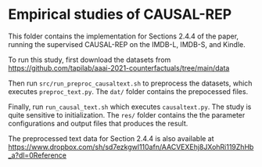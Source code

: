 # Empirical studies of CAUSAL-REP

This folder contains the implementation for Sections 2.4.4 of the
paper, running the supervised CAUSAL-REP on the IMDB-L, IMDB-S, and
Kindle.

To run this study, first download the datasets from
https://github.com/tapilab/aaai-2021-counterfactuals/tree/main/data

Then run `src/run_preproc_causaltext.sh` to preprocess the datasets,
which executes `preproc_text.py`. The `dat/` folder contains the
prepocessed files.

Finally, run `run_causal_text.sh` which executes `causaltext.py`. The
study is quite sensitive to initialization. The `res/` folder contains
the the parameter configurations and output files that produces the
result.

The preprocessed text data for Section 2.4.4 is also available at
https://www.dropbox.com/sh/sd7ezkgwl110afn/AACVEXEhj8JXohRi119ZhHb_a?dl=0Reference